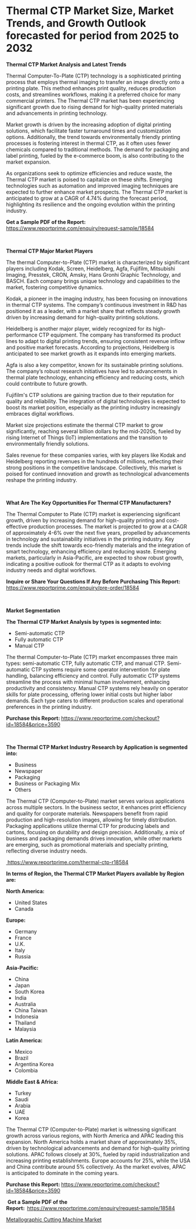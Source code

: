<p><h1>Thermal CTP Market Size, Market Trends, and Growth Outlook forecasted for period from 2025 to 2032</h1></p><p><strong>Thermal CTP Market Analysis and Latest Trends</strong></p>
<p><p>Thermal Computer-To-Plate (CTP) technology is a sophisticated printing process that employs thermal imaging to transfer an image directly onto a printing plate. This method enhances print quality, reduces production costs, and streamlines workflows, making it a preferred choice for many commercial printers. The Thermal CTP market has been experiencing significant growth due to rising demand for high-quality printed materials and advancements in printing technology.</p><p>Market growth is driven by the increasing adoption of digital printing solutions, which facilitate faster turnaround times and customization options. Additionally, the trend towards environmentally friendly printing processes is fostering interest in thermal CTP, as it often uses fewer chemicals compared to traditional methods. The demand for packaging and label printing, fueled by the e-commerce boom, is also contributing to the market expansion.</p><p>As organizations seek to optimize efficiencies and reduce waste, the Thermal CTP market is poised to capitalize on these shifts. Emerging technologies such as automation and improved imaging techniques are expected to further enhance market prospects. The Thermal CTP market is anticipated to grow at a CAGR of 4.74% during the forecast period, highlighting its resilience and the ongoing evolution within the printing industry.</p></p>
<p><strong>Get a Sample PDF of the Report:&nbsp;</strong> <a href="https://www.reportprime.com/enquiry/request-sample/18584?utm_campaign=2843&utm_medium=2&utm_source=Github&utm_content=ia&utm_term=19032025&utm_id=thermal-ctp">https://www.reportprime.com/enquiry/request-sample/18584</a></p>
<p>&nbsp;</p>
<p><strong>Thermal CTP Major Market Players</strong></p>
<p><p>The thermal Computer-to-Plate (CTP) market is characterized by significant players including Kodak, Screen, Heidelberg, Agfa, Fujifilm, Mitsubishi Imaging, Presstek, CRON, Amsky, Hans Gronhi Graphic Technology, and BASCH. Each company brings unique technology and capabilities to the market, fostering competitive dynamics.</p><p>Kodak, a pioneer in the imaging industry, has been focusing on innovations in thermal CTP systems. The company’s continuous investment in R&D has positioned it as a leader, with a market share that reflects steady growth driven by increasing demand for high-quality printing solutions.</p><p>Heidelberg is another major player, widely recognized for its high-performance CTP equipment. The company has transformed its product lines to adapt to digital printing trends, ensuring consistent revenue inflow and positive market forecasts. According to projections, Heidelberg is anticipated to see market growth as it expands into emerging markets.</p><p>Agfa is also a key competitor, known for its sustainable printing solutions. The company’s robust research initiatives have led to advancements in thermal plate technology, enhancing efficiency and reducing costs, which could contribute to future growth.</p><p>Fujifilm's CTP solutions are gaining traction due to their reputation for quality and reliability. The integration of digital technologies is expected to boost its market position, especially as the printing industry increasingly embraces digital workflows.</p><p>Market size projections estimate the thermal CTP market to grow significantly, reaching several billion dollars by the mid-2020s, fueled by rising Internet of Things (IoT) implementations and the transition to environmentally friendly solutions.</p><p>Sales revenue for these companies varies, with key players like Kodak and Heidelberg reporting revenues in the hundreds of millions, reflecting their strong positions in the competitive landscape. Collectively, this market is poised for continued innovation and growth as technological advancements reshape the printing industry.</p></p>
<p>&nbsp;</p>
<p><strong>What Are The Key Opportunities For Thermal CTP Manufacturers?</strong></p>
<p><p>The Thermal Computer to Plate (CTP) market is experiencing significant growth, driven by increasing demand for high-quality printing and cost-effective production processes. The market is projected to grow at a CAGR of approximately 4-6% over the next five years, propelled by advancements in technology and sustainability initiatives in the printing industry. Key trends include the shift towards eco-friendly materials and the integration of smart technology, enhancing efficiency and reducing waste. Emerging markets, particularly in Asia-Pacific, are expected to show robust growth, indicating a positive outlook for thermal CTP as it adapts to evolving industry needs and digital workflows.</p></p>
<p><strong>Inquire or Share Your Questions If Any Before Purchasing This Report:</strong> <a href="https://www.reportprime.com/enquiry/pre-order/18584?utm_campaign=2843&utm_medium=2&utm_source=Github&utm_content=ia&utm_term=19032025&utm_id=thermal-ctp">https://www.reportprime.com/enquiry/pre-order/18584</a></p>
<p>&nbsp;</p>
<p><strong>Market Segmentation</strong></p>
<p><strong>The Thermal CTP Market Analysis by types is segmented into:</strong></p>
<p><ul><li>Semi-automatic CTP</li><li>Fully automatic CTP</li><li>Manual CTP</li></ul></p>
<p><p>The thermal Computer-to-Plate (CTP) market encompasses three main types: semi-automatic CTP, fully automatic CTP, and manual CTP. Semi-automatic CTP systems require some operator intervention for plate handling, balancing efficiency and control. Fully automatic CTP systems streamline the process with minimal human involvement, enhancing productivity and consistency. Manual CTP systems rely heavily on operator skills for plate processing, offering lower initial costs but higher labor demands. Each type caters to different production scales and operational preferences in the printing industry.</p></p>
<p><strong>Purchase this Report:&nbsp;</strong><a href="https://www.reportprime.com/checkout?id=18584&price=3590&utm_campaign=2843&utm_medium=2&utm_source=Github&utm_content=ia&utm_term=19032025&utm_id=thermal-ctp">https://www.reportprime.com/checkout?id=18584&price=3590</a></p>
<p>&nbsp;</p>
<p><strong>The Thermal CTP Market Industry Research by Application is segmented into:</strong></p>
<p><ul><li>Business</li><li>Newspaper</li><li>Packaging</li><li>Business or Packaging Mix</li><li>Others</li></ul></p>
<p><p>The Thermal CTP (Computer-to-Plate) market serves various applications across multiple sectors. In the business sector, it enhances print efficiency and quality for corporate materials. Newspapers benefit from rapid production and high-resolution images, allowing for timely distribution. Packaging applications utilize thermal CTP for producing labels and cartons, focusing on durability and design precision. Additionally, a mix of business and packaging demands drives innovation, while other markets are emerging, such as promotional materials and specialty printing, reflecting diverse industry needs.</p></p>
<p><a href="https://www.reportprime.com/thermal-ctp-r18584?utm_campaign=2843&utm_medium=2&utm_source=Github&utm_content=ia&utm_term=19032025&utm_id=thermal-ctp">&nbsp;https://www.reportprime.com/thermal-ctp-r18584</a></p>
<p><strong>In terms of Region, the Thermal CTP Market Players available by Region are:</strong></p>
<p>
    <p> <strong> North America: </strong>
        <ul>
            <li>United States</li>
            <li>Canada</li>
        </ul>
        </p> 
    <p> <strong> Europe: </strong>
        <ul>
            <li>Germany</li>
            <li>France</li>
            <li>U.K.</li>
            <li>Italy</li>
            <li>Russia</li>
        </ul>
        </p> 
    <p> <strong> Asia-Pacific: </strong>
        <ul>
            <li>China</li>
            <li>Japan</li>
            <li>South Korea</li>
            <li>India</li>
            <li>Australia</li>
            <li>China Taiwan</li>
            <li>Indonesia</li>
            <li>Thailand</li>
            <li>Malaysia</li>
        </ul>
        </p> 
    <p> <strong> Latin America: </strong>
        <ul>
            <li>Mexico</li>
            <li>Brazil</li>
            <li>Argentina Korea</li>
            <li>Colombia</li>
        </ul>
        </p> 
    <p> <strong> Middle East & Africa: </strong>
        <ul>
            <li>Turkey</li>
            <li>Saudi</li>
            <li>Arabia</li>
            <li>UAE</li>
            <li>Korea</li>
        </ul>
    </p>
    </p>
<p><p>The Thermal CTP (Computer-to-Plate) market is witnessing significant growth across various regions, with North America and APAC leading this expansion. North America holds a market share of approximately 35%, driven by technological advancements and demand for high-quality printing solutions. APAC follows closely at 30%, fueled by rapid industrialization and increasing printing establishments. Europe accounts for 25%, while the USA and China contribute around 5% collectively. As the market evolves, APAC is anticipated to dominate in the coming years.</p></p>
<p><strong>Purchase this Report: </strong><a href="https://www.reportprime.com/checkout?id=18584&price=3590&utm_campaign=2843&utm_medium=2&utm_source=Github&utm_content=ia&utm_term=19032025&utm_id=thermal-ctp">https://www.reportprime.com/checkout?id=18584&price=3590</a></p>
<p>&nbsp;<strong>Get a Sample PDF of the Report:&nbsp;&nbsp;</strong><a href="https://www.reportprime.com/enquiry/request-sample/18584?utm_campaign=2843&utm_medium=2&utm_source=Github&utm_content=ia&utm_term=19032025&utm_id=thermal-ctp">https://www.reportprime.com/enquiry/request-sample/18584</a></p>
<p><strong></strong></p>
<p><p><a href="https://github.com/gfellcincot4/Market-Research-Report-List-1/blob/main/metallographic-cutting-machine-market.md?utm_campaign=2843&utm_medium=2&utm_source=Github&utm_content=ia&utm_term=19032025&utm_id=thermal-ctp">Metallographic Cutting Machine Market</a></p></p>